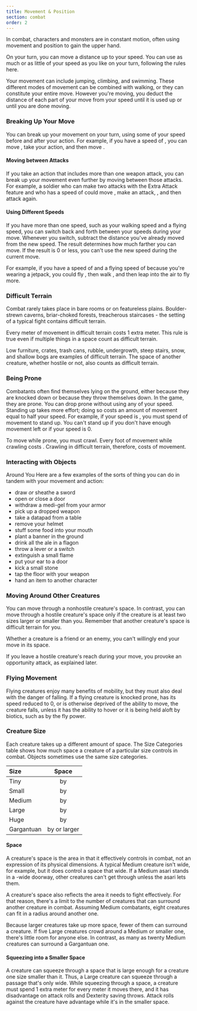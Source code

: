 ```yaml
---
title: Movement & Position
section: combat
order: 2
---
```

In combat, characters and monsters are in constant motion, often using movement and position to gain the upper hand.

On your turn, you can move a distance up to your speed. You can use as much or as little of your speed as you like on your
turn, following the rules here.

Your movement can include jumping, climbing, and swimming. These different modes of movement can be combined with walking,
or they can constitute your entire move. However you're moving, you deduct the distance of each part of your move from your
speed until it is used up or until you are done moving.



### Breaking Up Your Move
You can break up your movement on your turn, using some of your speed before and after your action. For example, if you
have a speed of <me-distance length="30" />, you can move <me-distance length="10" />, take your action, and then move <me-distance length="20" />.

#### Moving between Attacks
If you take an action that includes more than one weapon attack, you can break up your movement even further by moving
between those attacks. For example, a soldier who can make two attacks with the Extra Attack feature and who has a speed
of <me-distance length="30" /> could move <me-distance length="15" />, make an attack, <me-distance length="15" />, and then attack again.

#### Using Different Speeds
If you have more than one speed, such as your walking speed and a flying speed, you can switch back and forth between your
speeds during your move. Whenever you switch, subtract the distance you've already moved from the new speed. The result
determines how much farther you can move. If the result is 0 or less, you can't use the new speed during the current move.

For example, if you have a speed of <me-distance length="30" /> and a flying speed of <me-distance length="60" /> because
you're wearing a jetpack, you could fly <me-distance length="20" />,
then walk <me-distance length="10" />, and then leap into the air to fly <me-distance length="30" /> more.



### Difficult Terrain
Combat rarely takes place in bare rooms or on featureless plains. Boulder-strewn caverns, briar-choked forests, treacherous
staircases - the setting of a typical fight contains difficult terrain.

Every meter of movement in difficult terrain costs 1 extra meter. This rule is true even if multiple things in a space
count as difficult terrain.

Low furniture, crates, trash cans, rubble, undergrowth, steep stairs, snow, and shallow bogs are examples of difficult
terrain. The space of another creature, whether hostile or not, also counts as difficult terrain.



### Being Prone
Combatants often find themselves lying on the ground, either because they are knocked down or because they throw themselves
down. In the game, they are prone. You can drop prone without using any of your speed. Standing up takes
more effort; doing so costs an amount of movement equal to half your speed. For example, if your speed is <me-distance length="30" />, you must
spend <me-distance length="15" /> of movement to stand up. You can't stand up if you don't have enough movement left or if your speed is 0.

To move while prone, you must crawl. Every foot of movement while crawling costs <me-distance length="1" override="extra {metric}" />.
Crawling <me-distance length="1" override="extra {metric}" /> in difficult terrain, therefore, costs <me-distance length="3" /> of movement.

### Interacting with Objects
Around You Here are a few examples of the sorts of thing you can do in tandem with your movement and action:

- draw *or* sheathe a sword
- open or close a door
- withdraw a medi-gel from your armor
- pick up a dropped weapon
- take a datapad from a table
- remove your helmet
- stuff some food into your mouth
- plant a banner in the ground
- drink all the ale in a flagon
- throw a lever or a switch
- extinguish a small flame
- put your ear to a door
- kick a small stone
- tap the floor with your weapon
- hand an item to another character

### Moving Around Other Creatures
You can move through a nonhostile creature's space. In contrast, you can move through a hostile creature's space only if
the creature is at least two sizes larger or smaller than you. Remember that another creature's space is difficult terrain for you.

Whether a creature is a friend or an enemy, you can't willingly end your move in its space.

If you leave a hostile creature's reach during your move, you provoke an opportunity attack, as explained later.

### Flying Movement
Flying creatures enjoy many benefits of mobility, but they must also deal with the danger of falling. If a flying creature
is knocked prone, has its speed reduced to 0, or is otherwise deprived of the ability to move, the creature falls, unless
it has the ability to hover or it is being held aloft by biotics, such as by the fly power.



### Creature Size
Each creature takes up a different amount of space. The Size Categories table shows how much space a creature of a
particular size controls in combat. Objects sometimes use the same size categories.

|Size|Space|
|:---|:---:|
|Tiny|<me-distance length="3" numOnly /> by <me-distance length="3" abbr />|
|Small|<me-distance length="5" numOnly /> by <me-distance length="5" abbr />|
|Medium|<me-distance length="5" numOnly /> by <me-distance length="5" abbr />|
|Large|<me-distance length="10" numOnly /> by <me-distance length="10" abbr />|
|Huge|<me-distance length="15" numOnly /> by <me-distance length="15" abbr />|
|Gargantuan|<me-distance length="20" numOnly /> by <me-distance length="20" abbr /> or larger|

#### Space
A creature's space is the area in <me-distance length="0"/> that it effectively controls in combat, not an expression of its physical
dimensions. A typical Medium creature isn't <me-distance length="5" /> wide, for example, but it does control a space that wide. If a
Medium asari stands in a <me-distance length="5" adj />-wide doorway, other creatures can't get through unless the asari lets them.

A creature's space also reflects the area it needs to fight effectively. For that reason, there's a limit to the number
of creatures that can surround another creature in combat. Assuming Medium combatants, eight creatures can fit in a <me-distance length="5" adj />
radius around another one.

Because larger creatures take up more space, fewer of them can surround a creature. If five Large creatures crowd around
a Medium or smaller one, there's little room for anyone else. In contrast, as many as twenty Medium creatures can surround
a Gargantuan one.

#### Squeezing into a Smaller Space
A creature can squeeze through a space that is large enough for a creature one size smaller than it. Thus, a Large creature
can squeeze through a passage that's only <me-distance length="5" /> wide. While squeezing through a space, a creature must spend 1 extra
meter for every meter it moves there, and it has disadvantage on attack rolls and Dexterity saving throws. Attack rolls
against the creature have advantage while it's in the smaller space.

<me-source-reference pages="91-92"></me-source-reference>

